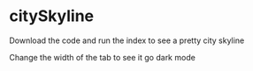# citySkyline
 
Download the code and run the index to see a pretty city skyline

Change the width of the tab to see it go dark mode
